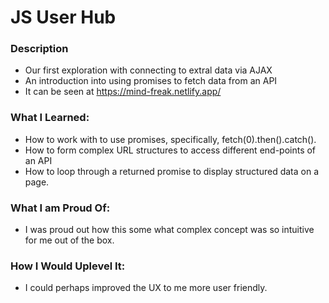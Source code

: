 # JS User Hub

### Description

- Our first exploration with connecting to extral data via AJAX
- An introduction into using promises to fetch data from an API
- It can be seen at https://mind-freak.netlify.app/

### What I Learned:

- How to work with to use promises, specifically, fetch(0).then().catch().
- How to form complex URL structures to access different end-points of an API
- How to loop through a returned promise to display structured data on a page.

### What I am Proud Of:

- I was proud out how this some what complex concept was so intuitive for me out of the box.

### How I Would Uplevel It:

- I could perhaps improved the UX to me more user friendly.
